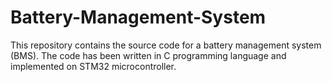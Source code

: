 # Battery-Management-System
This repository contains the source code for a battery management system (BMS). The code has been written in C programming language and implemented on STM32 microcontroller.
